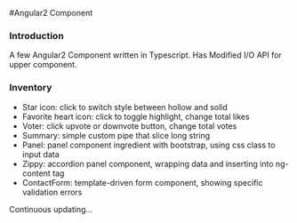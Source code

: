 #Angular2 Component

### Introduction
A few Angular2 Component written in Typescript.
Has Modified I/O API for upper component.

### Inventory

* Star icon: click to switch style between hollow and solid
* Favorite heart icon: click to toggle highlight, change total likes
* Voter: click upvote or downvote button, change total votes
* Summary: simple custom pipe that slice long string
* Panel: panel component ingredient with bootstrap, using css class to input data
* Zippy: accordion panel component, wrapping data and inserting into ng-content tag
* ContactForm: template-driven form component, showing specific validation errors

Continuous updating...